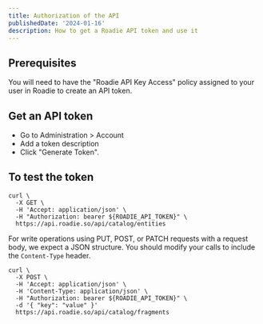```yaml
---
title: Authorization of the API
publishedDate: '2024-01-16'
description: How to get a Roadie API token and use it
---
```


## Prerequisites

You will need to have the "Roadie API Key Access" policy assigned to your user in Roadie to create an API token.

## Get an API token

- Go to Administration > Account
- Add a token description
- Click "Generate Token".

## To test the token

```shell
curl \
  -X GET \
  -H 'Accept: application/json' \
  -H "Authorization: bearer ${ROADIE_API_TOKEN}" \
  https://api.roadie.so/api/catalog/entities
```

For write operations using PUT, POST, or PATCH requests with a request body, we expect a JSON structure. You should modify your calls to include the `Content-Type` header.

```shell
curl \
  -X POST \
  -H 'Accept: application/json' \
  -H 'Content-Type: application/json' \
  -H "Authorization: bearer ${ROADIE_API_TOKEN}" \
  -d '{ "key": "value" }'
  https://api.roadie.so/api/catalog/fragments
```
